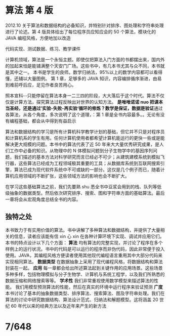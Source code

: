 # 算法 第 4 版

2012.10
关于算法和数据结构的必备知识，并特别针对排序、图处理和字符串处理进行了论述。第 4 版具体给出了每位程序员应知应会的 50 个算法，模块化的 JAVA 编程风格，方便地加以改造

代码实现、测试数据、练习、教学课件

计算机领域，算法是一个永恒主题。即使仅把算法入门方面的书都摆出来，国内外的加起来怕是能铺满整个天安门广场。这些书中，有几本书尤其与众不同，本书就是其中之一。
本书是学生的良师。数学归纳法，95%以上的数学内容都可以看得懂，还辅以大量图例。
第 1 章，足够多的 JAVA 知识，内容编排循序渐进，由易到难前呼后应，足见作者良苦用心。

照本宣科--只能停留在算法本身一二三四的阶段，大大落后于这个时代。算法不仅仅是计算方法，探究算法过程反映出对世界的认知方法。
**是唯唯诺诺 nuo 把课本当圣经，还是通过’实验-失败-再实验‘循环的修炼？数学是保证，数据是验证**通过各算法，从各个角度，多次说明了这个道理，：第 1 章是全书内容最多。。无论有没有编程基础，都会从中得到有益启示

算法和数据结构的学习是所有计算机科学教学计划的基础，但它并不只是对程序员和计算机系的学生有用。任何计算机使用者都希望计算机能运行的更快一些或是能解决更大规模的问题。本书中的算法代表了近 50 年来大大量优秀研究成果，是人们工作中必备的知识。从物理中的 N 体模拟问题到分子生物学中的基因序列问题，我们描述的基本方法对科学研究而言已经必不可少；从建筑建模系统到模拟飞行器，这些算法已经成为工程领域极其重要的工具；从数据库系统到互联网搜索引擎，算法已成为现代软件系统中不可或缺的一部分。这仅是几个例子而已，随着计算机应用领域的不断扩张，这些领域方法的影响也会不断扩大。

在学习这些基础算法之前，我们先要熟 shu 悉全书中豆浆会用到的栈、队列等低级抽象的数据类型。然后依次研究排序、搜索、图和字符串方面的基础算法。最后一章将会从宏观角度总结全书的内容。

## 独特之处

本书致力于有实用价值的算法。书中讲解了多种算法和数据结构，并提供了大量相关的信息，读者应该能有信 xin 心 xin 在各种计算环境下实现、调试并应用它们。本书的特点设计以下几个方面：
**算法** 均有算法的完整实现，并讨论了程序在多个样例上的运行状况。书中的代码是可以运行的程序而非伪代码，因此非常便于投入使用。JAVA，其编程风格方便读者使用其他现代编程语言重用其中大部分代码来实现相同算法。
**数据类型** 在数据抽象上采用了现代编程风格，将数据结构和算法封装在一起。
**应用** 每一章都会给出所述算法起到关键作用的应用场景。这些场景多种多样，包括物理模拟与分子生物学、计算机与系统工程学，以及我们所熟悉的数据压缩和网络搜索等等。
**学术性** 我们非常重视使用数学模型来描述算法的性能。 我们用模型预测算法的性能，然后在真实的环境中运行程序来验证预测
**广度** 本书讨论了基本的抽象数据类型、排序算法、搜索算法、图及字符串处理。我们在算法的讨论中研究数据结构、算法设计范式、归纳法和解题模型。这将涵盖 20 世纪 60 年代以来的经典方法以及近年来产生的新方法

# 7/648
